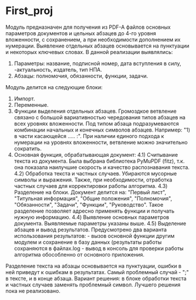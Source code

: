 # First_proj
Модуль предназначен для получения из PDF-A файлов основных параметров документов и цельных абзацев до 4-го уровня вложенности, с сохранением, а при необходимости дополнением их нумерации.
Выявление отдельных абзацев основывается на пунктуации и некоторых ключевых словах.
В данной реализации выявлялись:
1.	Параметры: название, подписной номер, дата вступления в силу, -актуальность, издатель, тип НПА.
2.	Абзацы: полномочия, обязанности, функции, задачи.

Модуль делится на следующие блоки:
1.	Импорт.
2.	Переменные.
3.	Функции выделения отдельных абзацев. Громоздкое ветвление связано с большой вариативностью чередования типов абзацев на всех уровнях вложенности. Под типом абзаца подразумеваются комбинации начальных и конечных символов абзацев. Например: "1) в части касающейся ..... :". При наличии единого подхода к нумерации на уровнях вложенности, ветвление можно значительно сократить.
4.	Основная функция, обрабатывающая документ:
4.1) Считывание текста из документа. Была выбрана библиотека PyMuPDF (fitz), т.к. она показала наилучшие скорость и качество распознавания текста.
4.2) Обработка текста и частных случаев. Убираются мусорные символы и выражения. Также, при необходимости, отработка частных случаев для корректировки работы алгоритма.
4.3) Разделение на блоки. Документ делится на: "Первый лист", "Титульная информация", "Общие положения", "Полномочия", "Обязанности", "Задачи", "Функции", "Руководство". Такое разделение позволяет адресно применять функции и получать нужную информацию.
4.4) Выявление основных параметров документа. Выявляемые параметры указаны выше.
4.5) Выделение абзацев и вывод результатов. Предусмотрено два варианта использования результатов: - вызов основной функции другим модулем и сохранение в базу данных (результаты работы сохраняются в файлах.log - вывод в консоль для проверки работы алгоритма обособленно от основного приложения.

Разделение текста на абзацы основывается на пунктуации, ошибки в ней приведут к ошибкам в результатах.
Самый проблемный случай - ";" в тексте, и в конце абзаца. Вариант решения: в блоке обработки текста и частных случаев заменять проблемный символ. Лучшего решения пока не реализовано.

